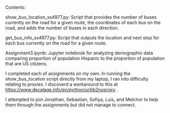 Contents:

show_bus_location_ss4977.py: Script that provides the number of buses currently on the road for a given route, the coordinates of each bus on the road, and adds the number of buses in each direction.

get_bus_info_ss4977.py: Script that outputs the location and next stop for each bus currently on the road for a given route.

Assignment3.ipynb: Jupyter notebook for analyzing demographic data comparing proportion of population Hispanic to the proportion of population that are US citizens.

I completed each of assignments on my own. In running the show_bus_location script directly from my laptop, I ran into difficulty relating to proxies. I discoverd a workaround to this at https://www.decalage.info/en/python/urllib2noproxy .

I attempted to join Jonathan, Sebastian, Sofiya, Luis, and Melchor to help them through the assignments but did not manage to connect.
